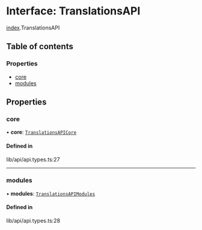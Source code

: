 # Interface: TranslationsAPI

[index](../wiki/index).TranslationsAPI

## Table of contents

### Properties

- [core](../wiki/index.TranslationsAPI#core-1)
- [modules](../wiki/index.TranslationsAPI#modules-1)

## Properties

### core

• **core**: [`TranslationsAPICore`](../wiki/index.TranslationsAPICore)

#### Defined in

lib/api/api.types.ts:27

___

### modules

• **modules**: [`TranslationsAPIModules`](../wiki/index.TranslationsAPIModules)

#### Defined in

lib/api/api.types.ts:28
